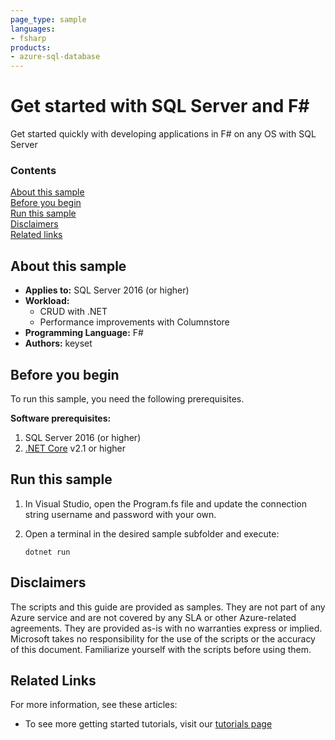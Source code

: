 ```yaml
---
page_type: sample
languages:
- fsharp
products:
- azure-sql-database	
---
```


# Get started with SQL Server and F#

Get started quickly with developing applications in F# on any OS with SQL Server


### Contents

[About this sample](#about-this-sample)<br/>
[Before you begin](#before-you-begin)<br/>
[Run this sample](#run-this-sample)<br/>
[Disclaimers](#disclaimers)<br/>
[Related links](#related-links)<br/>


<a name=about-this-sample></a>

## About this sample

- **Applies to:** SQL Server 2016 (or higher)
- **Workload:**
    - CRUD with .NET
    - Performance improvements with Columnstore
- **Programming Language:** F#
- **Authors:** keyset

<a name=before-you-begin></a>

## Before you begin

To run this sample, you need the following prerequisites.

**Software prerequisites:**

1. SQL Server 2016 (or higher)
2. [.NET Core](https://www.microsoft.com/net/download) v2.1 or higher

## Run this sample

1. In Visual Studio, open the Program.fs file and update the connection string username and password with your own.

2. Open a terminal in the desired sample subfolder and execute:
	```
	dotnet run
	```

<a name=disclaimers></a>

## Disclaimers
The scripts and this guide are provided as samples. They are not part of any Azure service and are not covered by any SLA or other Azure-related agreements. They are provided as-is with no warranties express or implied. Microsoft takes no responsibility for the use of the scripts or the accuracy of this document. Familiarize yourself with the scripts before using them.

<a name=related-links></a>

## Related Links

For more information, see these articles:
* To see more getting started tutorials, visit our [tutorials page](https://www.microsoft.com/en-us/sql-server/developer-get-started/)
